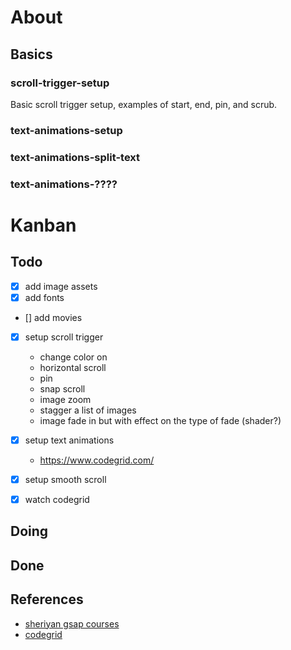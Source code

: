# About



## Basics



### scroll-trigger-setup
Basic scroll trigger setup, examples of start, end, pin, and scrub.


### text-animations-setup
### text-animations-split-text
### text-animations-????


# Kanban

## Todo

- [x] add image assets
- [x] add fonts
- [] add movies
- [x] setup scroll trigger
    - change color on
    - horizontal scroll
    - pin
    - snap scroll
    - image zoom
    - stagger a list of images
    - image fade in but with effect on the type of fade (shader?)
- [x] setup text animations
    - https://www.codegrid.com/
- [x] setup smooth scroll
- [x] watch codegrid



## Doing



## Done



## References

- [sheriyan gsap courses](https://www.youtube.com/playlist?list=PLbtI3_MArDOnIIJxB6xFtpnhM0wTwz0x6)
- [codegrid](https://www.youtube.com/@codegrid)
